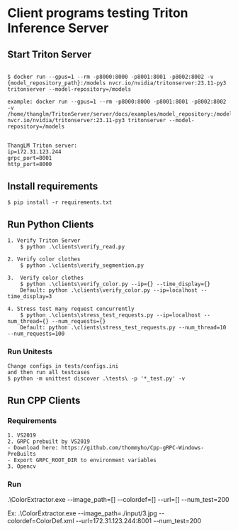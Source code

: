# Client programs testing Triton Inference Server 

## Start Triton Server
```

$ docker run --gpus=1 --rm -p8000:8000 -p8001:8001 -p8002:8002 -v {model_repository_path}:/models nvcr.io/nvidia/tritonserver:23.11-py3 tritonserver --model-repository=/models

example: docker run --gpus=1 --rm -p8000:8000 -p8001:8001 -p8002:8002 -v /home/thanglm/TritonServer/server/docs/examples/model_repository:/models nvcr.io/nvidia/tritonserver:23.11-py3 tritonserver --model-repository=/models
```
##
```
ThangLM Triton server: 
ip=172.31.123.244
grpc_port=8001
http_port=8000

```
## Install requirements
```
$ pip install -r requirements.txt
```
## Run Python Clients
```
1. Verify Triton Server
    $ python .\clients\verify_read.py

2. Verify color clothes
    $ python .\clients\verify_segmention.py

3.  Verify color clothes
    $ python .\clients\verify_color.py --ip={} --time_display={}
    Default: python .\clients\verify_color.py --ip=localhost --time_display=3

4. Stress test many request concurrently
    $ python .\clients\stress_test_requests.py --ip=localhost --num_thread={} --num_requests={}
    Default: python .\clients\stress_test_requests.py --num_thread=10 --num_requests=100
```


### Run Unitests
```
Change configs in tests/configs.ini
and then run all testcases
$ python -m unittest discover .\tests\ -p '*_test.py' -v
```

## Run CPP Clients
### Requirements

```
1. VS2019
2. GRPC prebuilt by VS2019
- Download here: https://github.com/thommyho/Cpp-gRPC-Windows-PreBuilts
- Export GRPC_ROOT_DIR to environment variables
3. Opencv
```

### Run
.\ColorExtractor.exe --image_path=[] --colordef=[] --url=[] --num_test=200

Ex: .\ColorExtractor.exe --image_path=./input/3.jpg --colordef=ColorDef.xml --url=172.31.123.244:8001 --num_test=200
